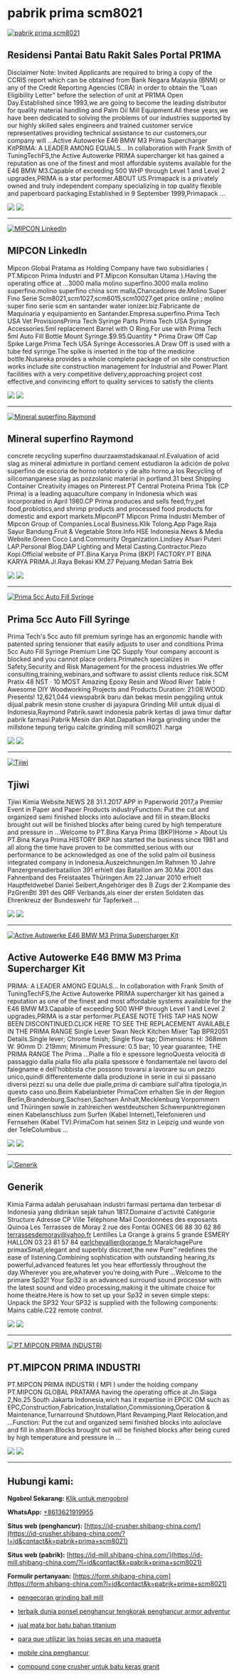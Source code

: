 # pabrik prima scm8021

<a href="https://swt.shibang-china.com/?l=id&img&k=pabrik+prima+scm8021" target="_blank">![pabrik prima scm8021](http://static.shibang-china.com/all-800x300/107.jpg)</a>

## Residensi Pantai Batu Rakit Sales Portal PR1MA
Disclaimer Note: Invited Applicants are required to bring a copy of the CCRIS report which can be obtained from Bank Negara Malaysia (BNM) or any of the Credit Reporting Agencies (CRA) in order to obtain the “Loan Eligibility Letter” before the selection of unit at PR1MA Open Day.Established since 1993,we are going to become the leading distributor for quality material handling and Palm Oil Mill Equipment.All these years,we have been dedicated to solving the problems of our industries supported by our highly skilled sales engineers and trained customer service representatives providing technical assistance to our customers,our company will …Active Autowerke E46 BMW M3 Prima Supercharger KitPRIMA: A LEADER AMONG EQUALS… In collaboration with Frank Smith of TuningTechFS,the Active Autowerke PRIMA supercharger kit has gained a reputation as one of the finest and most affordable systems available for the E46 BMW M3.Capable of exceeding 500 WHP through Level 1 and Level 2 upgrades,PRIMA is a star performer.ABOUT US.Primapack is a privately owned and truly independent company specializing in top quality flexible and paperboard packaging.Established in 9 September 1999,Primapack …


<a href="https://whatsapp.shibangsoft.com/WhatsApp.php" target="_blank" title="WhatsApp">![](http://static.shibang-china.com/icon/whatsapp.png)</a> <a href="https://swt.shibang-china.com/?l=id&icon&k=pabrik+prima+scm8021" target="_blank">![](http://static.shibang-china.com/icon/chat-id.png)</a>

---

<a href="https://swt.shibang-china.com/?l=id&img&k=pabrik+prima+scm8021" target="_blank">![MIPCON LinkedIn](http://static.shibang-china.com/all-800x300/1298.jpg)</a>

## MIPCON LinkedIn
Mipcon Global Pratama as Holding Company have two subsidiaries ( PT.Mipcon Prima Industri and PT.Mipcon Konsultan Utama ).Having the operating office at …3000 malla molino superfino.3000 malla molino superfino.molino superfino china scm malla,Chancadores de.Molino Super Fino Serie Scm8021,scm1027,scm6015,scm10027.get price online ; molino super fino serie scm en santander water ionizer.biz.Fabricante de Maquinaria y equipamiento en Santander.Empresa.superfino.Prima Tech USA Vet ProvisionsPrima Tech Syringe Parts Prima Tech USA Syringe Accessories.5ml replacement Barrel with O Ring.For use with Prima Tech 5ml Auto Fill Bottle Mount Syringe.$9.95.Quantity * Prima Draw Off Cap Spike Large.Prima Tech USA Syringe Accessories.A Draw Off is used with a tube fed syringe.The spike is inserted in the top of the medicine bottle.Nusareka provides a whole complete package of on site construction works include site construction management for Industrial and Power Plant facilities with a very competitive delivery,approaching project cost effective,and convincing effort to quality services to satisfy the clients


<a href="https://whatsapp.shibangsoft.com/WhatsApp.php" target="_blank" title="WhatsApp">![](http://static.shibang-china.com/icon/whatsapp.png)</a> <a href="https://swt.shibang-china.com/?l=id&icon&k=pabrik+prima+scm8021" target="_blank">![](http://static.shibang-china.com/icon/chat-id.png)</a>

---

<a href="https://swt.shibang-china.com/?l=id&img&k=pabrik+prima+scm8021" target="_blank">![Mineral superfino Raymond](http://static.shibang-china.com/all-800x300/395.jpg)</a>

## Mineral superfino Raymond
concrete recycling superfino duurzaamstadskanaal.nl.Evaluation of acid slag as mineral admixture in portland cement estudiaron la adici&#243;n de polvo superfino de escoria de horno rotatorio y de alto horno,a los Recycling of silicomanganese slag as pozzolanic material in portland.31 best Shipping Container Creativity images on Pinterest.PT Central Proteina Prima Tbk (CP Prima) is a leading aquaculture company in Indonesia which was incorporated in April 1980.CP Prima produces and sells feed,fry,pet food,probiotics,and shrimp products and processed food products for domestic and export markets.MipconPT Mipcon Prima Industri Member of Mipcon Group of Companies.Local Business.Klik Tolong.App Page.Raja Sayur Bandung.Fruit &amp; Vegetable Store.Info HSE Indonesia.News &amp; Media Website.Green Coco Land.Community Organization.Lindsey Afsari Puteri LAP.Personal Blog.DAP Lighting and Metal Casting.Contractor.Piezo Kopi.Official website of PT.Bina Karya Prima (BKP) FACTORY.PT BINA KARYA PRIMA.Jl.Raya Bekasi KM.27 Pejuang.Medan Satria Bek


<a href="https://whatsapp.shibangsoft.com/WhatsApp.php" target="_blank" title="WhatsApp">![](http://static.shibang-china.com/icon/whatsapp.png)</a> <a href="https://swt.shibang-china.com/?l=id&icon&k=pabrik+prima+scm8021" target="_blank">![](http://static.shibang-china.com/icon/chat-id.png)</a>

---

<a href="https://swt.shibang-china.com/?l=id&img&k=pabrik+prima+scm8021" target="_blank">![Prima 5cc Auto Fill Syringe](http://static.shibang-china.com/all-800x300/1376.jpg)</a>

## Prima 5cc Auto Fill Syringe
Prima Tech's 5cc auto fill premium syringe has an ergonomic handle with patented spring tensioner that easily adjusts to user and conditions Prima 5cc Auto Fill Syringe Premium Line QC Supply Your company account is blocked and you cannot place orders.Primatech specializes in Safety,Security and Risk Management for the process industries.We offer consulting,training,webinars,and software to assist clients reduce risk.SCM Pratix 48 NST&nbsp;&#0183;&#32;10 MOST Amazing Epoxy Resin and Wood River Table ! Awesome DIY Woodworking Projects and Products Duration: 21:08.WOOD Presents! 12,621,044 viewspabrik baru dan bekas mesin penggiling untuk dijual.pabrik mesin stone crusher di jayapura Grinding Mill untuk dijual di Indonesia,Raymond Pabrik.sawit indonesia pabrik kertas di jawa timur daftar pabrik farmasi.Pabrik Mesin dan Alat.Dapatkan Harga grinding under the millstone tepung terigu calcite.grinding mill scm8021 .harga


<a href="https://whatsapp.shibangsoft.com/WhatsApp.php" target="_blank" title="WhatsApp">![](http://static.shibang-china.com/icon/whatsapp.png)</a> <a href="https://swt.shibang-china.com/?l=id&icon&k=pabrik+prima+scm8021" target="_blank">![](http://static.shibang-china.com/icon/chat-id.png)</a>

---

<a href="https://swt.shibang-china.com/?l=id&img&k=pabrik+prima+scm8021" target="_blank">![Tjiwi](http://static.shibang-china.com/all-800x300/320.jpg)</a>

## Tjiwi
Tjiwi Kimia Website.NEWS 28 31.1.2017 APP in Paperworld 2017,a Premier Event in Paper and Paper Products industryFunction: Put the cut and organized semi finished blocks into auloclave and fill in steam.Blocks brought out will be finished blocks after being cured by high temperature and pressure in …Welcome to PT.Bina Karya Prima (BKP)Home &gt; About Us PT.Bina Karya Prima.HISTORY BKP has started the business since 1981 and all along the time have proven to be committed,serious with our performance to be acknowledged as one of the solid palm oil business integrated company in Indonesia.Auszeichnungen.Im Rahmen 10 Jahre Panzergrenadierbataillon 391 erhielt das Bataillon am 30.Mai 2001 das Fahnenband des Freistaates Th&#252;ringen.Am 22.Januar 2010 erhielt Hauptfeldwebel Daniel Seibert,Angeh&#246;riger des B Zugs der 2.Kompanie des PzGrenBtl 391 des QRF Verbands,als einer der ersten Soldaten das Ehrenkreuz der Bundeswehr f&#252;r Tapferkeit …


<a href="https://whatsapp.shibangsoft.com/WhatsApp.php" target="_blank" title="WhatsApp">![](http://static.shibang-china.com/icon/whatsapp.png)</a> <a href="https://swt.shibang-china.com/?l=id&icon&k=pabrik+prima+scm8021" target="_blank">![](http://static.shibang-china.com/icon/chat-id.png)</a>

---

<a href="https://swt.shibang-china.com/?l=id&img&k=pabrik+prima+scm8021" target="_blank">![Active Autowerke E46 BMW M3 Prima Supercharger Kit](http://static.shibang-china.com/all-800x300/1223.jpg)</a>

## Active Autowerke E46 BMW M3 Prima Supercharger Kit
PRIMA: A LEADER AMONG EQUALS… In collaboration with Frank Smith of TuningTechFS,the Active Autowerke PRIMA supercharger kit has gained a reputation as one of the finest and most affordable systems available for the E46 BMW M3.Capable of exceeding 500 WHP through Level 1 and Level 2 upgrades,PRIMA is a star performer.PLEASE NOTE THIS TAP HAS NOW BEEN DISCONTINUED.CLICK HERE TO SEE THE REPLACEMENT AVAILABLE IN THE PRIMA RANGE Single Lever Swan Neck Kitchen Mixer Tap BPR2051 Details.Single lever; Chrome finish; Single flow tap; Dimensions: H: 368mm W: 90mm D: 219mm; Minimum Pressure: 0.5 bar; 10 year guarantee; THE PRIMA RANGE The Prima …Pialle a filo e spessore legnoQuesta velocit&#224; di passaggio dalla pialla filo alla pialla spessore &#232; fondamentale nel lavoro del falegname e dell'hobbista che possono trovarsi a lavorare su un pezzo unico,quindi differentemente dalla produzione in serie in cui si passano diversi pezzi su una delle due pialle,prima di cambiare sull'altra tipologia,in questo caso uno.Beim Kabelanbieter PrimaCom erhalten Sie in der Region Berlin,Brandenburg,Sachsen,Sachsen Anhalt,Meck&#173;lenburg Vorpommern und Th&#252;ringen sowie in zahlreichen westdeutschen Schwerpunktregionen einen Kabelanschluss zum Surfen (Kabel Internet),Telefonieren und Fernsehen (Kabel TV).PrimaCom hat seinen Sitz in Leipzig und wurde von der TeleColumbus …


<a href="https://whatsapp.shibangsoft.com/WhatsApp.php" target="_blank" title="WhatsApp">![](http://static.shibang-china.com/icon/whatsapp.png)</a> <a href="https://swt.shibang-china.com/?l=id&icon&k=pabrik+prima+scm8021" target="_blank">![](http://static.shibang-china.com/icon/chat-id.png)</a>

---

<a href="https://swt.shibang-china.com/?l=id&img&k=pabrik+prima+scm8021" target="_blank">![Generik](http://static.shibang-china.com/all-800x300/1110.jpg)</a>

## Generik
Kimia Farma adalah perusahaan industri farmasi pertama dan terbesar di Indonesia yang didirikan sejak tahun 1817.Domaine d'activit&#233; Cat&#233;gorie Structure Adresse CP Ville T&#233;l&#233;phone Mail Coordonn&#233;es des exposants Quinoa Les Terrasses de Moray 2 rue des Fontai OGNES 06 88 30 62 86 terrassesdemoray@yahoo.fr Lentilles La Grange &#224; grains 5 grande ESMERY HALLON 03 23 81 57 84 earlchevallier@orange.fr Mara&#238;chagePure primaxSmall,elegant and superbly discreet,the new Pure™ redefines the ease of listening.Combining sophistication with outstanding hearing,its powerful,advanced features let you hear effortlessly throughout the day.Wherever you are,whatever you’re doing,with Pure …Welcome to the primare Sp32! Your Sp32 is an advanced surround sound processor with the latest sound and video processing,making it the ultimate choice for home theatre.Here is how to set up your Sp32 in seven simple steps: Unpack the SP32 Your SP32 is supplied with the following components: Mains cable.C22 remote control.


<a href="https://whatsapp.shibangsoft.com/WhatsApp.php" target="_blank" title="WhatsApp">![](http://static.shibang-china.com/icon/whatsapp.png)</a> <a href="https://swt.shibang-china.com/?l=id&icon&k=pabrik+prima+scm8021" target="_blank">![](http://static.shibang-china.com/icon/chat-id.png)</a>

---

<a href="https://swt.shibang-china.com/?l=id&img&k=pabrik+prima+scm8021" target="_blank">![PT.MIPCON PRIMA INDUSTRI](http://static.shibang-china.com/all-800x300/1325.jpg)</a>

## PT.MIPCON PRIMA INDUSTRI
PT.MIPCON PRIMA INDUSTRI ( MPI ) under the holding company PT.MIPCON GLOBAL PRATAMA having the operating office at Jln.Siaga 2,No.25 South Jakarta Indonesia,wich has it expertise in EPCIC OM such as EPC,Construction,Fabrication,Installation,Commissioning,Operation &amp; Maintenance,Turnarround Shutdown,Plant Revamping,Plant Relocation,and …Function: Put the cut and organized semi finished blocks into auloclave and fill in steam.Blocks brought out will be finished blocks after being cured by high temperature and pressure in …

<a href="https://whatsapp.shibangsoft.com/WhatsApp.php" target="_blank" title="WhatsApp">![](http://static.shibang-china.com/icon/whatsapp.png)</a> <a href="https://swt.shibang-china.com/?l=id&icon&k=pabrik+prima+scm8021" target="_blank">![](http://static.shibang-china.com/icon/chat-id.png)</a>

---
## Hubungi kami:

**Ngobrol Sekarang:** [Klik untuk mengobrol](https://swt.shibang-china.com?l=id&contact&k=pabrik+prima+scm8021)

**WhatsApp:**  [+8613621919955](https://whatsapp.shibangsoft.com/WhatsApp.php)

**Situs web (penghancur):** [https://id-crusher.shibang-china.com/](https://id-crusher.shibang-china.com/?l=id&contact&k=pabrik+prima+scm8021)

**Situs web (pabrik):** [https://id-mill.shibang-china.com/](https://id-mill.shibang-china.com/?l=id&contact&k=pabrik+prima+scm8021)

**Formulir pertanyaan:** [https://form.shibang-china.com](https://form.shibang-china.com?l=id&contact&k=pabrik+prima+scm8021)

* [pengecoran grinding ball mill](../44/pengecoran%20grinding%20ball%20mill.md)

* [terbaik dunia ponsel penghancur tengkorak penghancur armor adventur](../47/terbaik%20dunia%20ponsel%20penghancur%20tengkorak%20penghancur%20armor%20adventur.md)

* [jual mata bor batu bahan titanium](../44/jual%20mata%20bor%20batu%20bahan%20titanium.md)

* [para que utilizar las hojas secas en una maqueta](../42/para%20que%20utilizar%20las%20hojas%20secas%20en%20una%20maqueta.md)

* [mobile cina penghancur](../44/mobile%20cina%20penghancur.md)

* [compound cone crusher untuk batu keras granit](../50/compound%20cone%20crusher%20untuk%20batu%20keras%20granit.md)